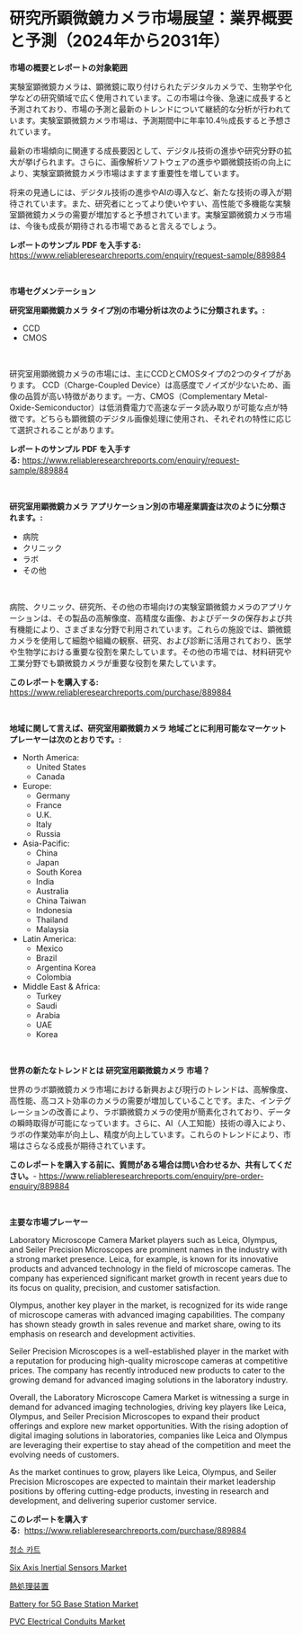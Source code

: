 <p><h1>研究所顕微鏡カメラ市場展望：業界概要と予測（2024年から2031年）</h1></p><p><strong>市場の概要とレポートの対象範囲</strong></p>
<p><p>実験室顕微鏡カメラは、顕微鏡に取り付けられたデジタルカメラで、生物学や化学などの研究領域で広く使用されています。この市場は今後、急速に成長すると予測されており、市場の予測と最新のトレンドについて継続的な分析が行われています。実験室顕微鏡カメラ市場は、予測期間中に年率10.4％成長すると予想されています。</p><p>最新の市場傾向に関連する成長要因として、デジタル技術の進歩や研究分野の拡大が挙げられます。さらに、画像解析ソフトウェアの進歩や顕微鏡技術の向上により、実験室顕微鏡カメラ市場はますます重要性を増しています。</p><p>将来の見通しには、デジタル技術の進歩やAIの導入など、新たな技術の導入が期待されています。また、研究者にとってより使いやすい、高性能で多機能な実験室顕微鏡カメラの需要が増加すると予想されています。実験室顕微鏡カメラ市場は、今後も成長が期待される市場であると言えるでしょう。</p></p>
<p><strong>レポートのサンプル PDF を入手する:</strong> <a href="https://www.reliableresearchreports.com/enquiry/request-sample/889884">https://www.reliableresearchreports.com/enquiry/request-sample/889884</a></p>
<p>&nbsp;</p>
<p><strong>市場セグメンテーション</strong></p>
<p><strong>研究室用顕微鏡カメラ タイプ別の市場分析は次のように分類されます。:</strong></p>
<p><ul><li>CCD</li><li>CMOS</li></ul></p>
<p>&nbsp;</p>
<p><p>研究室用顕微鏡カメラの市場には、主にCCDとCMOSタイプの2つのタイプがあります。 CCD（Charge-Coupled Device）は高感度でノイズが少ないため、画像の品質が高い特徴があります。一方、CMOS（Complementary Metal-Oxide-Semiconductor）は低消費電力で高速なデータ読み取りが可能な点が特徴です。どちらも顕微鏡のデジタル画像処理に使用され、それぞれの特性に応じて選択されることがあります。</p></p>
<p><strong>レポートのサンプル PDF を入手する:</strong>&nbsp;<a href="https://www.reliableresearchreports.com/enquiry/request-sample/889884">https://www.reliableresearchreports.com/enquiry/request-sample/889884</a></p>
<p>&nbsp;</p>
<p><strong> 研究室用顕微鏡カメラ アプリケーション別の市場産業調査は次のように分類されます。:</strong></p>
<p><ul><li>病院</li><li>クリニック</li><li>ラボ</li><li>その他</li></ul></p>
<p>&nbsp;</p>
<p><p>病院、クリニック、研究所、その他の市場向けの実験室顕微鏡カメラのアプリケーションは、その製品の高解像度、高精度な画像、およびデータの保存および共有機能により、さまざまな分野で利用されています。これらの施設では、顕微鏡カメラを使用して細胞や組織の観察、研究、および診断に活用されており、医学や生物学における重要な役割を果たしています。その他の市場では、材料研究や工業分野でも顕微鏡カメラが重要な役割を果たしています。</p></p>
<p><strong>このレポートを購入する:</strong>&nbsp; <a href="https://www.reliableresearchreports.com/purchase/889884">https://www.reliableresearchreports.com/purchase/889884</a></p>
<p>&nbsp;</p>
<p><strong>地域に関して言えば、研究室用顕微鏡カメラ 地域ごとに利用可能なマーケットプレーヤーは次のとおりです。:</strong></p>
<p><ul>
    <li>
        North America:
        <ul>
            <li>United States</li>
            <li>Canada</li>
        </ul>
    </li>
    <li>
        Europe:
        <ul>
            <li>Germany</li>
            <li>France</li>
            <li>U.K.</li>
            <li>Italy</li>
            <li>Russia</li>
        </ul>
    </li>
    <li>
        Asia-Pacific:
        <ul>
            <li>China</li>
            <li>Japan</li>
            <li>South Korea</li>
            <li>India</li>
            <li>Australia</li>
            <li>China Taiwan</li>
            <li>Indonesia</li>
            <li>Thailand</li>
            <li>Malaysia</li>
        </ul>
    </li>
    <li>
        Latin America:
        <ul>
            <li>Mexico</li>
            <li>Brazil</li>
            <li>Argentina Korea</li>
            <li>Colombia</li>
        </ul>
    </li>
    <li>
        Middle East & Africa:
        <ul>
            <li>Turkey</li>
            <li>Saudi</li>
            <li>Arabia</li>
            <li>UAE</li>
            <li>Korea</li>
        </ul>
    </li>
    </ul></p>
<p>&nbsp;</p>
<p><strong>世界の新たなトレンドとは 研究室用顕微鏡カメラ 市場？</strong></p>
<p><p>世界のラボ顕微鏡カメラ市場における新興および現行のトレンドは、高解像度、高性能、高コスト効率のカメラの需要が増加していることです。また、インテグレーションの改善により、ラボ顕微鏡カメラの使用が簡素化されており、データの瞬時取得が可能になっています。さらに、AI（人工知能）技術の導入により、ラボの作業効率が向上し、精度が向上しています。これらのトレンドにより、市場はさらなる成長が期待されています。</p></p>
<p><strong>このレポートを購入する前に、質問がある場合は問い合わせるか、共有してください。</strong>- <a href="https://www.reliableresearchreports.com/enquiry/pre-order-enquiry/889884">https://www.reliableresearchreports.com/enquiry/pre-order-enquiry/889884</a></p>
<p>&nbsp;</p>
<p><strong>主要な市場プレーヤー</strong></p>
<p><p>Laboratory Microscope Camera Market players such as Leica, Olympus, and Seiler Precision Microscopes are prominent names in the industry with a strong market presence. Leica, for example, is known for its innovative products and advanced technology in the field of microscope cameras. The company has experienced significant market growth in recent years due to its focus on quality, precision, and customer satisfaction.</p><p>Olympus, another key player in the market, is recognized for its wide range of microscope cameras with advanced imaging capabilities. The company has shown steady growth in sales revenue and market share, owing to its emphasis on research and development activities.</p><p>Seiler Precision Microscopes is a well-established player in the market with a reputation for producing high-quality microscope cameras at competitive prices. The company has recently introduced new products to cater to the growing demand for advanced imaging solutions in the laboratory industry.</p><p>Overall, the Laboratory Microscope Camera Market is witnessing a surge in demand for advanced imaging technologies, driving key players like Leica, Olympus, and Seiler Precision Microscopes to expand their product offerings and explore new market opportunities. With the rising adoption of digital imaging solutions in laboratories, companies like Leica and Olympus are leveraging their expertise to stay ahead of the competition and meet the evolving needs of customers.</p><p>As the market continues to grow, players like Leica, Olympus, and Seiler Precision Microscopes are expected to maintain their market leadership positions by offering cutting-edge products, investing in research and development, and delivering superior customer service.</p></p>
<p><strong>このレポートを購入する:</strong>&nbsp;&nbsp;<a href="https://www.reliableresearchreports.com/purchase/889884">https://www.reliableresearchreports.com/purchase/889884</a></p>
<p><p><a href="https://github.com/idcefvhkdut6/Market-Research-Report-List-1/blob/main/64844971386.md">청소 카트</a></p><p><a href="https://scarlet-rocket-c63.notion.site/Six-Axis-Inertial-Sensors-Market-Analysis-and-Market-Size-Global-Industry-Overview-Market-Segmenta-f6042b7665f14372bda772d32803ed65">Six Axis Inertial Sensors Market</a></p><p><a href="https://github.com/joaejkdzgyljvo6/Market-Research-Report-List-1/blob/main/58702701725.md">熱処理装置</a></p><p><a href="https://github.com/johnbach50/Market-Research-Report-List-2/blob/main/battery-for-5g-base-station-market.md">Battery for 5G Base Station Market</a></p><p><a href="https://issuu.com/reportprime-2/docs/pvc-electrical-conduits-market-size-2030.pptx">PVC Electrical Conduits Market</a></p></p>